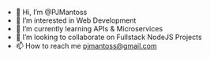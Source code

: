 - 👋 Hi, I’m @PJMantoss
- 👀 I’m interested in Web Development
- 🌱 I’m currently learning APIs & Microservices
- 💞️ I’m looking to collaborate on Fullstack NodeJS Projects
- 📫 How to reach me pjmantoss@gmail.com

<!---
PJMantoss/PJMantoss is a ✨ special ✨ repository because its `README.md` (this file) appears on your GitHub profile.
You can click the Preview link to take a look at your changes.
--->
